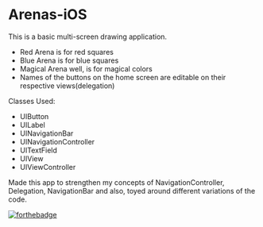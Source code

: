 # Arenas-iOS

This is a basic multi-screen drawing application.
- Red Arena is for red squares
- Blue Arena is for blue squares
- Magical Arena well, is for magical colors
- Names of the buttons on the home screen are editable on their respective views(delegation)

Classes Used:
- UIButton 
- UILabel
- UINavigationBar
- UINavigationController
- UITextField
- UIView
- UIViewController


Made this app to strengthen my concepts of NavigationController, Delegation, NavigationBar and also, toyed around different variations of the code.

[![forthebadge](https://forthebadge.com/images/badges/made-with-swift.svg)](https://forthebadge.com)
